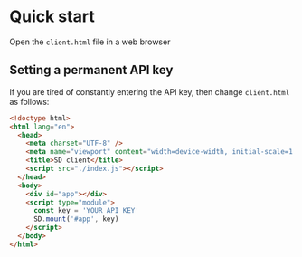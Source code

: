 # Quick start

Open the `client.html` file in a web browser

## Setting a permanent API key

If you are tired of constantly entering the API key, then change `client.html` as follows:

```html
<!doctype html>
<html lang="en">
  <head>
    <meta charset="UTF-8" />
    <meta name="viewport" content="width=device-width, initial-scale=1.0" />
    <title>SD client</title>
    <script src="./index.js"></script>
  </head>
  <body>
    <div id="app"></div>
    <script type="module">
      const key = 'YOUR API KEY'
      SD.mount('#app', key)
    </script>
  </body>
</html>
```
